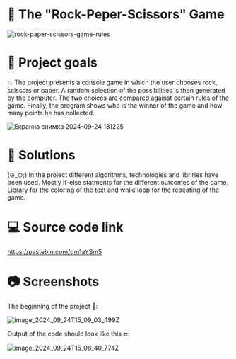 # 📎 The "Rock-Peper-Scissors" Game

![rock-paper-scissors-game-rules](https://github.com/user-attachments/assets/e0aa1d44-fbda-4565-ad3e-0179a57ee6fa)

# 📌 Project goals
💥 The project presents a console game in which the user chooses rock, scissors or paper. A random selection of the possibilities is then generated by the computer. The two choices are compared against certain rules of the game. Finally, the program shows who is the winner of the game and how many points he has collected. 

![Екранна снимка 2024-09-24 181225](https://github.com/user-attachments/assets/d0593186-5090-4a09-9510-9ddce9f4b67e)

# 📝 Solutions
(⊙_⊙;) In the project different algorithms, technologies and libriries have been used. Mostly if-else statments for the different outcomes of the game. Library for the coloring of the text and while loop for the repeating of the game.

# 💻 Source code link
https://pastebin.com/dm1aYSm5

# 📷 Screenshots
Тhe beginning of the project 🔰:

![image_2024_09_24T15_09_03_499Z](https://github.com/user-attachments/assets/cc17d7b4-33aa-41ed-a271-ba91d14dfb11)

Output of the code should look like this 🔚:

![image_2024_09_24T15_08_40_774Z](https://github.com/user-attachments/assets/5c7f8e16-c6f7-42a7-b799-6d1d3abee74b)


